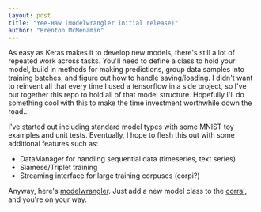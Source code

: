 ```yaml
---
layout: post
title: "Yee-Haw (modelwrangler initial release)"
author: "Brenton McMenamin"
---
```


As easy as Keras makes it to develop new models, there's still a lot of repeated work across tasks. You'll need to define a class to hold your model, build in methods for making predictions, group data samples into training batches, and figure out how to handle saving/loading. I didn't want to reinvent all that every time I used a tensorflow in a side project, so I've put together this repo to hold all of that model structure. Hopefully I'll do something cool with this to make the time investment worthwhile down the road...

I've started out including standard model types with some MNIST toy examples and unit tests. Eventually, I hope to flesh this out with some additional features such as:
* DataManager for handling sequential data (timeseries, text series)
* Siamese/Triplet training
* Streaming interface for large training corpuses (corpi?)

Anyway, here's [modelwrangler](http://github.com/bmcmenamin/modelwrangler). Just add a new model class to the [corral](https://github.com/bmcmenamin/modelwrangler/tree/master/modelwrangler/corral), and you're on your way.